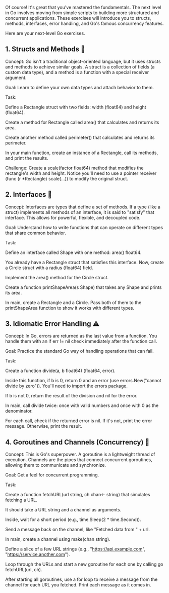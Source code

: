 Of course! It's great that you've mastered the fundamentals. The next level in Go involves moving from simple scripts to building more structured and concurrent applications. These exercises will introduce you to structs, methods, interfaces, error handling, and Go's famous concurrency features.

Here are your next-level Go exercises.

## 1. Structs and Methods 🧱

Concept: Go isn't a traditional object-oriented language, but it uses structs and methods to achieve similar goals. A struct is a collection of fields (a custom data type), and a method is a function with a special receiver argument.

Goal: Learn to define your own data types and attach behavior to them.

Task:

Define a Rectangle struct with two fields: width (float64) and height (float64).

Create a method for Rectangle called area() that calculates and returns its area.

Create another method called perimeter() that calculates and returns its perimeter.

In your main function, create an instance of a Rectangle, call its methods, and print the results.

Challenge: Create a scale(factor float64) method that modifies the rectangle's width and height. Notice you'll need to use a pointer receiver (func (r \*Rectangle) scale(...)) to modify the original struct.

## 2. Interfaces 🧩

Concept: Interfaces are types that define a set of methods. If a type (like a struct) implements all methods of an interface, it is said to "satisfy" that interface. This allows for powerful, flexible, and decoupled code.

Goal: Understand how to write functions that can operate on different types that share common behavior.

Task:

Define an interface called Shape with one method: area() float64.

You already have a Rectangle struct that satisfies this interface. Now, create a Circle struct with a radius (float64) field.

Implement the area() method for the Circle struct.

Create a function printShapeArea(s Shape) that takes any Shape and prints its area.

In main, create a Rectangle and a Circle. Pass both of them to the printShapeArea function to show it works with different types.

## 3. Idiomatic Error Handling ⚠️

Concept: In Go, errors are returned as the last value from a function. You handle them with an if err != nil check immediately after the function call.

Goal: Practice the standard Go way of handling operations that can fail.

Task:

Create a function divide(a, b float64) (float64, error).

Inside this function, if b is 0, return 0 and an error (use errors.New("cannot divide by zero")). You'll need to import the errors package.

If b is not 0, return the result of the division and nil for the error.

In main, call divide twice: once with valid numbers and once with 0 as the denominator.

For each call, check if the returned error is nil. If it's not, print the error message. Otherwise, print the result.

## 4. Goroutines and Channels (Concurrency) 🚀

Concept: This is Go's superpower. A goroutine is a lightweight thread of execution. Channels are the pipes that connect concurrent goroutines, allowing them to communicate and synchronize.

Goal: Get a feel for concurrent programming.

Task:

Create a function fetchURL(url string, ch chan<- string) that simulates fetching a URL.

It should take a URL string and a channel as arguments.

Inside, wait for a short period (e.g., time.Sleep(2 \* time.Second)).

Send a message back on the channel, like "Fetched data from " + url.

In main, create a channel using make(chan string).

Define a slice of a few URL strings (e.g., "https://api.example.com", "https://service.another.com").

Loop through the URLs and start a new goroutine for each one by calling go fetchURL(url, ch).

After starting all goroutines, use a for loop to receive a message from the channel for each URL you fetched. Print each message as it comes in.
